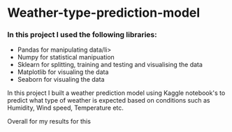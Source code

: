 <h1>Weather-type-prediction-model</h1>
<h3>
  In this project I used the following libraries: </h3>
  <ul>
    <li>Pandas for manipulating data/li>
    <li>Numpy for statistical manipuation</li>
    <li>Sklearn for splitting, training and testing and visualising the data</li>
    <li>Matplotlib for visualing the data</li>
    <li>Seaborn for visualing the data</li>
  </ul>

<p>In this project I built a weather prediction model using Kaggle notebook's to predict what type of weather is expected based on conditions such as Humidity, Wind speed, Temperature etc.</p>


<p>
  Overall for my results for this 
</p>
